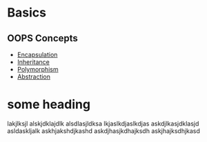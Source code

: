 # Basics

## OOPS Concepts
- [Encapsulation]()
- [Inheritance]()
- [Polymorphism]()
- [Abstraction](#some-heading)


# some heading
lakjlksjl
alskjdklajdlk
alsdlasjldksa
lkjaslkdjaslkdjas
askdjlkasjdklasjd
asldaskljalk
askhjakshdjkashd
askdjhasjkdhajksdh
askjhajksdhjkasd
